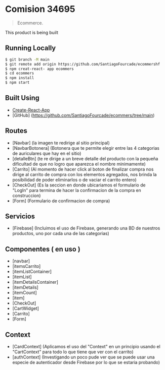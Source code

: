 # Comision 34695

> Ecommerce.

This product is being built

## Running Locally

```bash
$ git branch -M main
$ git remote add origin https://github.com/SantiagoFourcade/ecommershf.git
$ npm creat-react- app ecommers
$ cd ecommers
$ npm install
$ npm start
```

## Built Using

- [Create-React-App](https://create-react-app.dev/)
- [GitHub] (https://github.com/SantiagoFourcade/ecommers/tree/main)

## Routes

- [Navbar] (la imagen te redirige al sitio principal)
- [NavbarBotonera] (Botonera que te permite elegir entre las 4 categorias de auriculares que hay en el sitio)
- [detalleBtn] (te re dirige a un breve detalle del producto con la pequeña dificultad de que no logro que aparezca el nombre minimamente)
- [Carrito] (Al momento de hacer click al boton de finalizar compra nos dirige al carrito de compra con los elementos agregados, nos brinda la posibilidad de poder eliminarlos o de vaciar el carrito entero)
- [CheckOut] (Es la seccion en donde ubicariamos el formulario de "LogIn" para termina de hacer la confirmacion de la compra en construccion)
- [Form] (Formulario de confirmacion de compra)

## Servicios

- [Firebase] (Incluimos el uso de Firebase, generando una BD de nuestros productos, uno por cada una de las categorias)

## Componentes ( en uso )

- [navbar] 
- [itemsCarrito]
- [itemListContainer]
- [itemList]
- [itemDetailsContainer]
- [itemDetails]
- [itemCount]
- [item]
- [CheckOut]
- [CartWidget]
- [Carrito]
- [Form]
## Context

- [CardContext] (Aplicamos el uso del "Context" en un principio usando el "CartContext" para todo lo que tiene que ver con el carrito)
- [authContext] (Investigando un poco pude ver que se puede usar una especie de autenticador desde Firebase por lo que se estaria probando)
